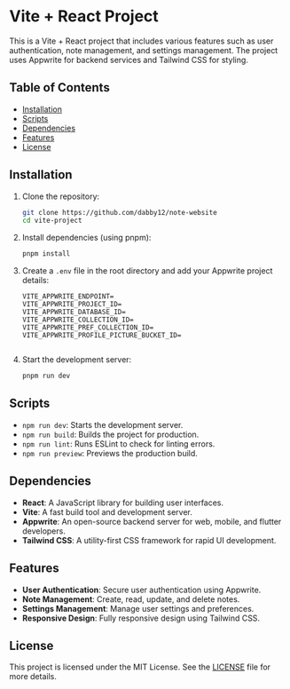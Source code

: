 # Vite + React Project

This is a Vite + React project that includes various features such as user authentication, note management, and settings management. The project uses Appwrite for backend services and Tailwind CSS for styling.

## Table of Contents

- [Installation](#installation)
- [Scripts](#scripts)
- [Dependencies](#dependencies)
- [Features](#features)
- [License](#license)

## Installation

1. Clone the repository:
    ```sh
    git clone https://github.com/dabby12/note-website
    cd vite-project
    ```

2. Install dependencies (using pnpm):
    ```sh
    pnpm install
    ```

3. Create a `.env` file in the root directory and add your Appwrite project details:
    ```env
    VITE_APPWRITE_ENDPOINT=
    VITE_APPWRITE_PROJECT_ID=
    VITE_APPWRITE_DATABASE_ID=
    VITE_APPWRITE_COLLECTION_ID=
    VITE_APPWRITE_PREF_COLLECTION_ID=
    VITE_APPWRITE_PROFILE_PICTURE_BUCKET_ID=


    ```

4. Start the development server:
    ```sh
    pnpm run dev
    ```

## Scripts

- `npm run dev`: Starts the development server.
- `npm run build`: Builds the project for production.
- `npm run lint`: Runs ESLint to check for linting errors.
- `npm run preview`: Previews the production build.
## Dependencies

- **React**: A JavaScript library for building user interfaces.
- **Vite**: A fast build tool and development server.
- **Appwrite**: An open-source backend server for web, mobile, and flutter developers.
- **Tailwind CSS**: A utility-first CSS framework for rapid UI development.

## Features

- **User Authentication**: Secure user authentication using Appwrite.
- **Note Management**: Create, read, update, and delete notes.
- **Settings Management**: Manage user settings and preferences.
- **Responsive Design**: Fully responsive design using Tailwind CSS.

## License

This project is licensed under the MIT License. See the [LICENSE](LICENSE) file for more details.

